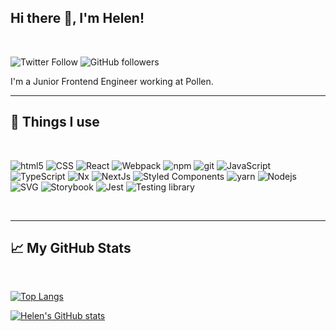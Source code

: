 ## Hi there 👋, I'm Helen!

<br>

![Twitter Follow](https://img.shields.io/twitter/follow/helen8297?style=social)
![GitHub followers](https://img.shields.io/github/followers/helen8297?style=social)

I'm a Junior Frontend Engineer working at Pollen.
<br>

---

## 🧰 Things I use

<br>
<p>
  <img alt="html5" src="https://img.shields.io/badge/-HTML5-6100A5?style=flat-square&logo=html5&logoColor=white" />
  <img alt="CSS" src="https://img.shields.io/badge/-CSS-77216F?style=flat-square&logo=css3&logoColor=white" />
  <img alt="React" src="https://img.shields.io/badge/-React-FF61F6?style=flat-square&logo=react&logoColor=white" />
  <img alt="Webpack" src="https://img.shields.io/badge/-Webpack-EA4C89?style=flat-square&logo=webpack&logoColor=white" /> 
  <img alt="npm" src="https://img.shields.io/badge/-NPM-CB3837?style=flat-square&logo=npm&logoColor=white" />
  <img alt="git" src="https://img.shields.io/badge/-Git-E53238?style=flat-square&logo=git&logoColor=white" />
  <img alt="JavaScript" src="https://img.shields.io/badge/-JavaScript-FF4713?style=flat-square&logo=javascript&logoColor=white" />
  <img alt="TypeScript" src="https://img.shields.io/badge/-TypeScript-FF9C42?style=flat-square&logo=typescript&logoColor=white" />
  <img alt="Nx" src="https://img.shields.io/badge/-Nx-F29400?style=flat-square&logo=nx&logoColor=white" />
  <img alt="NextJs" src="https://img.shields.io/badge/-NextJs-CD9834?style=flat-square&logo=next.js&logoColor=white" />
  <img alt="Styled Components" src="https://img.shields.io/badge/-Styled_Components-83B81A?style=flat-square&logo=styled-components&logoColor=white" />
  <img alt="yarn" src="https://img.shields.io/badge/-Yarn-239120?style=flat-square&logo=yarn&logoColor=white" />
  <img alt="Nodejs" src="https://img.shields.io/badge/-Nodejs-00B388?style=flat-square&logo=Node.js&logoColor=white" />
  <img alt="SVG" src="https://img.shields.io/badge/-SVG-00C4CC?style=flat-square&logo=svg&logoColor=white" />
  <img alt="Storybook" src="https://img.shields.io/badge/-Storybook-00BAF2?style=flat-square&logo=storybook&logoColor=white" />
  <img alt="Jest" src="https://img.shields.io/badge/-Jest-0085C0?style=flat-square&logo=Jest&logoColor=white" />
  <img alt="Testing library" src="https://img.shields.io/badge/-Testing_Library-006699?style=flat-square&logo=testing-library&logoColor=white" />
</p>
<br>

---

## &#x1f4c8; My GitHub Stats

<br/>

[![Top Langs](https://github-readme-stats.vercel.app/api/top-langs/?username=helen8297&theme=nightowl)](https://github.com/anuraghazra/github-readme-stats)

[![Helen's GitHub stats](https://github-readme-stats.vercel.app/api?username=helen8297&theme=nightowl&?count_private=true&show_icons=true&include_all_commits=true)](https://github.com/anuraghazra/github-readme-stats)

